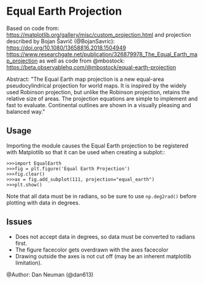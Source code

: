 Equal Earth Projection
======================

Based on code from:
    https://matplotlib.org/gallery/misc/custom_projection.html
and projection described by Bojan Šavrič (@BojanSavric):
    https://doi.org/10.1080/13658816.2018.1504949
    https://www.researchgate.net/publication/326879978_The_Equal_Earth_map_projection
as well as code from @mbostock:
    https://beta.observablehq.com/@mbostock/equal-earth-projection

Abstract:
    "The Equal Earth map projection is a new equal-area pseudocylindrical
     projection for world maps. It is inspired by the widely used Robinson
     projection, but unlike the Robinson projection, retains the relative size
     of areas. The projection equations are simple to implement and fast to
     evaluate. Continental outlines are shown in a visually pleasing and
     balanced way."

Usage
-----
Importing the module causes the Equal Earth projection to be registered with
Matplotlib so that it can be used when creating a subplot::

    >>>import EqualEarth
    >>>fig = plt.figure('Equal Earth Projection')
    >>>fig.clear()
    >>>ax = fig.add_subplot(111, projection="equal_earth")
    >>>plt.show()

Note that all data must be in radians, so be sure to use ``np.deg2rad()``
before plotting with data in degrees.

Issues
------
* Does not accept data in degrees, so data must be converted to radians first.
* The figure facecolor gets overdrawn with the axes facecolor
* Drawing outside the axes is not cut off (may be an inherent matplotlib
  limitation).

@Author: Dan Neuman (@dan613)

